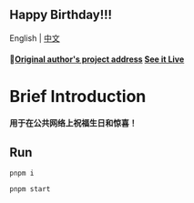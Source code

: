 ## Happy Birthday!!!

English | [中文](./README.zh-CN.md)

#### 🥳[Original author's project address](https://github.com/faahim/happy-birthday) [See it Live](https://faahim.github.io/happy-birthday/)

# Brief Introduction

#### 用于在公共网络上祝福生日和惊喜！

## Run

`pnpm i`

`pnpm start`
